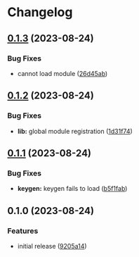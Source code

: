 # Changelog

## [0.1.3](https://github.com/nhedger/nestjs-encryption/compare/v0.1.2...v0.1.3) (2023-08-24)


### Bug Fixes

* cannot load module ([26d45ab](https://github.com/nhedger/nestjs-encryption/commit/26d45abcbbe8d7618d7401b2dea1c6cedb993093))

## [0.1.2](https://github.com/nhedger/nestjs-encryption/compare/v0.1.1...v0.1.2) (2023-08-24)


### Bug Fixes

* **lib:** global module registration ([1d31f74](https://github.com/nhedger/nestjs-encryption/commit/1d31f740393a417ec8416facb9e182e33c3c5325))

## [0.1.1](https://github.com/nhedger/nestjs-encryption/compare/v0.1.0...v0.1.1) (2023-08-24)


### Bug Fixes

* **keygen:** keygen fails to load ([b5f1fab](https://github.com/nhedger/nestjs-encryption/commit/b5f1faba539ae42795e9cff03691e53c1d7fd10d))

## 0.1.0 (2023-08-24)


### Features

* initial release ([9205a14](https://github.com/nhedger/nestjs-encryption/commit/9205a14b551773d16c0806abb7dddafa5364f543))
